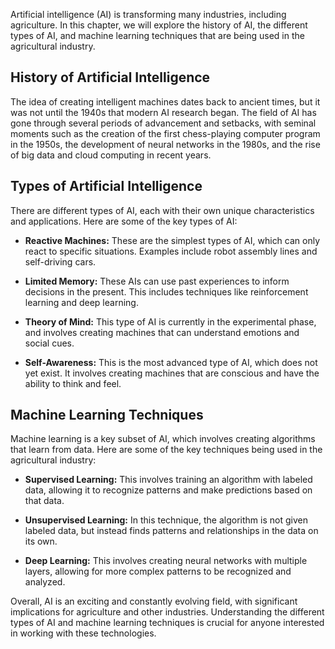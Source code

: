 
Artificial intelligence (AI) is transforming many industries, including agriculture. In this chapter, we will explore the history of AI, the different types of AI, and machine learning techniques that are being used in the agricultural industry.

History of Artificial Intelligence
----------------------------------

The idea of creating intelligent machines dates back to ancient times, but it was not until the 1940s that modern AI research began. The field of AI has gone through several periods of advancement and setbacks, with seminal moments such as the creation of the first chess-playing computer program in the 1950s, the development of neural networks in the 1980s, and the rise of big data and cloud computing in recent years.

Types of Artificial Intelligence
--------------------------------

There are different types of AI, each with their own unique characteristics and applications. Here are some of the key types of AI:

* **Reactive Machines:** These are the simplest types of AI, which can only react to specific situations. Examples include robot assembly lines and self-driving cars.

* **Limited Memory:** These AIs can use past experiences to inform decisions in the present. This includes techniques like reinforcement learning and deep learning.

* **Theory of Mind:** This type of AI is currently in the experimental phase, and involves creating machines that can understand emotions and social cues.

* **Self-Awareness:** This is the most advanced type of AI, which does not yet exist. It involves creating machines that are conscious and have the ability to think and feel.

Machine Learning Techniques
---------------------------

Machine learning is a key subset of AI, which involves creating algorithms that learn from data. Here are some of the key techniques being used in the agricultural industry:

* **Supervised Learning:** This involves training an algorithm with labeled data, allowing it to recognize patterns and make predictions based on that data.

* **Unsupervised Learning:** In this technique, the algorithm is not given labeled data, but instead finds patterns and relationships in the data on its own.

* **Deep Learning:** This involves creating neural networks with multiple layers, allowing for more complex patterns to be recognized and analyzed.

Overall, AI is an exciting and constantly evolving field, with significant implications for agriculture and other industries. Understanding the different types of AI and machine learning techniques is crucial for anyone interested in working with these technologies.
